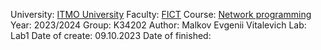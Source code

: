 University: [ITMO University](https://itmo.ru/ru/)
Faculty: [FICT](https://fict.itmo.ru)
Course: [Network programming](https://github.com/itmo-ict-faculty/network-programming)
Year: 2023/2024
Group: K34202
Author: Malkov Evgenii Vitalevich
Lab: Lab1
Date of create: 09.10.2023
Date of finished:
